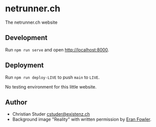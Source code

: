 # netrunner.ch

The netrunner.ch website

## Development

Run `npm run serve` and open <http://localhost:8000>.

## Deployment

Run `npm run deploy-LIVE` to push `main` to `LIVE`.

No testing environment for this little website.

## Author

- Christian Studer <cstuder@existenz.ch>
- Background image "Reality" with written permission by [Eran Fowler](https://eranfolio.com).
